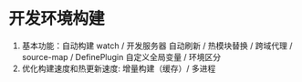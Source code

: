 # 开发环境构建

1. 基本功能：自动构建 watch / 开发服务器 自动刷新 / 热模块替换 / 跨域代理 / source-map  / DefinePlugin 自定义全局变量 / 环境区分
1. 优化构建速度和热更新速度: 增量构建（缓存）/ 多进程 